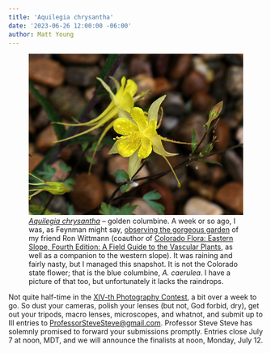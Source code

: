 ```yaml
---
title: 'Aquilegia chrysantha'
date: '2023-06-26 12:00:00 -06:00'
author: Matt Young
---
```


<figure>
<img src="/uploads/2023/P1010458_Golden_Columbine_600.jpg" alt="Golden columbine"/>
<figcaption><a href="https://www.fs.usda.gov/wildflowers/beauty/columbines/aquilegia_chrysantha.shtml"><i>Aquilegia chrysantha</i></a> &ndash; golden columbine. A week or so ago, I was, as Feynman might say, <a href="https://www.chem.fsu.edu/chemlab/isc3523c/feyn_surely.pdf">observing the gorgeous garden</a> of my friend Ron Wittmann (coauthor of <a href="https://www.amazon.com/Colorado-Flora-Eastern-Fourth-Vascular/dp/1607321408">Colorado Flora: Eastern Slope, Fourth Edition: A Field Guide to the Vascular Plants</a>, as well as a companion to the western slope). It was raining and fairly nasty, but I managed this snapshot. It is not the Colorado state flower; that is the blue columbine, <i>A. caerulea</i>. I have a picture of that too, but unfortunately it lacks the raindrops.</figcaption>
</figure>  

Not quite half-time in the <a href="https://pandasthumb.org/archives/2023/06/photography-contest-xiv.html">XIV-th Photography Contest</a>, a bit over a week to go. So dust your cameras, polish your lenses (but not, God forbid, dry), get out your tripods, macro lenses, microscopes, and whatnot, and submit up to III entries to ProfessorSteveSteve@gmail.com. Professor Steve Steve has solemnly promised to forward your submissions promptly. Entries close July 7 at noon, MDT, and we will announce the finalists at noon, Monday, July 12. 

